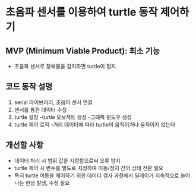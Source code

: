 # 초음파 센서를 이용하여 turtle 동작 제어하기

## MVP (Minimum Viable Product): 최소 기능
- 초음파 센서로 장애물을 감지하면 turtle이 정지

## 코드 동작 설명
1. serial 라이브러리, 초음파 센서 연결
2. 센서를 통한 데이터 수집
3. turtle 설정
   -turtle 오브젝트 생성
   -그래픽 윈도우 생성
4. turtle 제어 로직
   -거리 데이터에 따라 turtle이 움직이거나 움직이지 않는다

## 개선할 사항
- 데이터 처리 시 범위 값을 지정함으로써 오류 방지
- turtle 제어 시 변수를 별도로 지정하여 이동/정지 간의 상태 전환 필요
- 특히 turtle 이동을 제어하기 위한 데이터 검사 과정에서 딜레이가 지속적으로 늘어나는 현상 발생, 수정 필요

